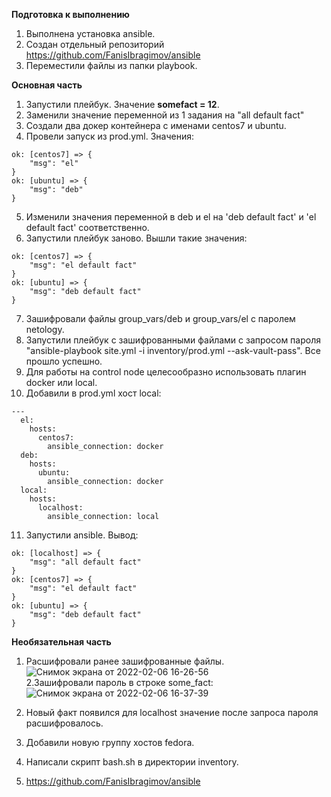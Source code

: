 **Подготовка к выполнению**    
1. Выполнена установка ansible.   
2. Создан отдельный репозиторий https://github.com/FanisIbragimov/ansible  
3. Переместили файлы из папки playbook.  

**Основная часть**    
1. Запустили плейбук. Значение **somefact = 12**.   
2. Заменили значение переменной из 1 задания на "all default fact"   
3. Создали два докер контейнера с именами centos7 и ubuntu.   
4. Провели запуск из prod.yml. Значения:   
```
ok: [centos7] => {
    "msg": "el"
}
ok: [ubuntu] => {
    "msg": "deb"
}
```    
5. Изменили значения переменной в deb и el на 'deb default fact' и 'el default fact' соответственно.  
6. Запустили плейбук заново. Вышли такие значения:
```
ok: [centos7] => {
    "msg": "el default fact"
}
ok: [ubuntu] => {
    "msg": "deb default fact"
}
```    
7. Зашифровали файлы group_vars/deb и group_vars/el с паролем netology.    
8. Запустили плейбук с зашифрованными файлами с запросом пароля "ansible-playbook site.yml -i inventory/prod.yml --ask-vault-pass". Все прошло успешно.   
9. Для работы на control node целесообразно использовать плагин docker или local.   
10. Добавили в prod.yml хост local:
```
---
  el:
    hosts:
      centos7:
        ansible_connection: docker
  deb:
    hosts:
      ubuntu:
        ansible_connection: docker
  local:
    hosts:
      localhost:
        ansible_connection: local
```    
11. Запустили ansible. Вывод:
```
ok: [localhost] => {
    "msg": "all default fact"
}
ok: [centos7] => {
    "msg": "el default fact"
}
ok: [ubuntu] => {
    "msg": "deb default fact"
}
```   
    
**Необязательная часть**    
1. Расшифровали ранее зашифрованные файлы.   
![Снимок экрана от 2022-02-06 16-26-56](https://user-images.githubusercontent.com/87299405/152680686-edefbc50-8ecc-41f0-b149-1b2b19de2804.png)   
2.Зашифровали пароль в строке some_fact: 
![Снимок экрана от 2022-02-06 16-37-39](https://user-images.githubusercontent.com/87299405/152681096-271b3c4a-4f76-47f6-82b1-e10915e1e928.png)   
    
3. Новый факт появился для localhost значение после запроса пароля расшифровалось.   
4. Добавили новую группу хостов fedora. 
5. Написали скрипт bash.sh в директории inventory.
6. https://github.com/FanisIbragimov/ansible

